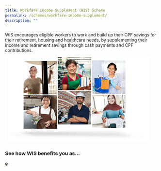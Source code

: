 ```yaml
---
title: Workfare Income Supplement (WIS) Scheme
permalink: /schemes/workfare-income-supplement/
description: ""
---
```

WIS encourages eligible workers to work and build up their CPF savings for their retirement, housing and healthcare needs, by supplementing their income and retirement savings through cash payments and CPF contributions.

![](/images/WIS1.png)

### See how WIS benefits you as...
<style>
img {
  max-width: "50";
  height: auto;
}
</style>
<p><a href="/wis-scheme/permalink">
<img src="/images/Schemes1.png" alt="An Employee" width="10" height="10">
</a></p>